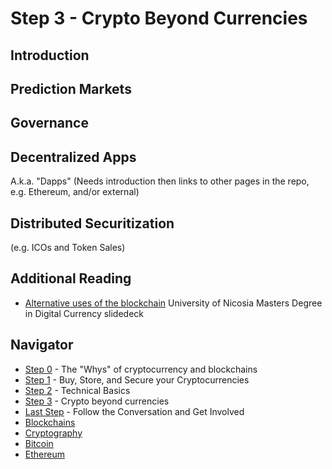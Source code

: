 # Step 3 - Crypto Beyond Currencies

## Introduction

## Prediction Markets

## Governance

## Decentralized Apps
A.k.a. "Dapps"
(Needs introduction then links to other pages in the repo, e.g. Ethereum, and/or external)

## Distributed Securitization
(e.g. ICOs and Token Sales)

## Additional Reading
- [Alternative uses of the blockchain](https://drive.google.com/open?id=1sGBDc_b81L7dhW2A5lD03nri0d9_4eZK) University of Nicosia Masters Degree in Digital Currency slidedeck

## Navigator
- [Step 0](./step0.md) - The "Whys" of cryptocurrency and blockchains
- [Step 1](./step1.md) - Buy, Store, and Secure your Cryptocurrencies
- [Step 2](./step2.md) - Technical Basics
- [Step 3](./step3.md) - Crypto beyond currencies
- [Last Step](./last-step.md) - Follow the Conversation and Get Involved
- [Blockchains](./blockchains/blockchains.md)
- [Cryptography](./cryptography/introduction.md)
- [Bitcoin](./bitcoin/bitcoin.md)
- [Ethereum](./ethereum/ethereum.md)